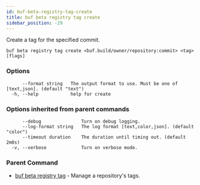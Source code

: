 ```yaml
---
id: buf-beta-registry-tag-create
title: buf beta registry tag create
sidebar_position: -29
---
```

Create a tag for the specified commit.

```
buf beta registry tag create <buf.build/owner/repository:commit> <tag> [flags]
```

### Options

```
      --format string   The output format to use. Must be one of [text,json]. (default "text")
  -h, --help            help for create
```

### Options inherited from parent commands

```
      --debug               Turn on debug logging.
      --log-format string   The log format [text,color,json]. (default "color")
      --timeout duration    The duration until timing out. (default 2m0s)
  -v, --verbose             Turn on verbose mode.
```

### Parent Command

* [buf beta registry tag](buf-beta-registry-tag.md)	 - Manage a repository's tags.
